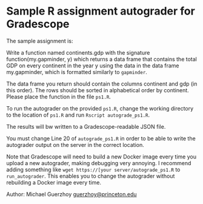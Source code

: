 # Sample R assignment autograder for Gradescope

The sample assignment is:

Write a function named continents.gdp with the signature function(my.gapminder, y) which returns a data frame that contains the total GDP on every continent in the year y using the data in the data frame my.gapminder, which is formatted similarly to `gapminder`.

The data frame you return should contain the columns continent and gdp (in this order). The rows should be sorted in alphabetical order by continent. Please place the function in the file `ps1.R`.


To run the autograder on the provided `ps1.R`, change the working  directory to the location of `ps1.R` and run `Rscript autograde_ps1.R`.

The results will bw written to a Gradescope-readable JSON file.

You must change Line 20 of `autograde_ps1.R` in order to be able to write the autograder output on the server in the correct location.

Note that Gradescope will need to build a new Docker image every time you upload a new autograder, making debugging very annoying. I recommend adding something like `wget https://[your server/autograde_ps1.R` to `run_autograder`. This enables you to change the autograder without rebuilding a Docker image every time.

Author: Michael Guerzhoy guerzhoy@princeton.edu



